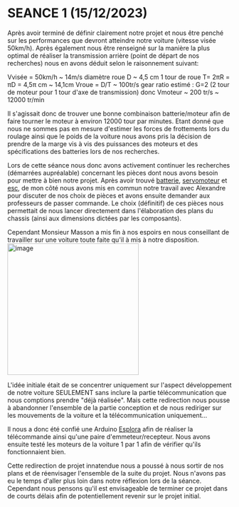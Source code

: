# SEANCE 1 (15/12/2023)
Après avoir terminé de définir clairement notre projet et nous être penché sur les performances que devront atteindre notre voiture (vitesse visée 50km/h).
Après également nous être renseigné sur la manière la plus optimal de réaliser la transmission arrière (point de départ de nos recherches) nous en avons déduit selon le raisonnement suivant:

Vvisée = 50km/h ~ 14m/s
diamètre roue D ~ 4,5 cm
1 tour de roue T= 2πR = πD = 4,5π cm ~ 14,1cm
Vroue = D/T ~ 100tr/s
gear ratio estimé : G=2 (2 tour de moteur pour 1 tour d'axe de transmission)
donc Vmoteur ~ 200 tr/s ~ 12000 tr/min


Il s'agissait donc de trouver une bonne combinaison batterie/moteur afin de faire tourner le moteur à environ 12000 tour par minutes.
Etant donné que nous ne sommes pas en mesure d'estimer les forces de frottements lors du roulage ainsi que le poids de la voiture nous avons pris la décision de prendre de la marge vis à vis des puissances des moteurs et des spécifications des batteries lors de nos recherches.

Lors de cette séance nous donc avons activement continuer les recherches (démarrées aupréalable) concernant les pièces dont nous  avons besoin pour mettre à bien notre projet.
Après avoir trouvé [batterie](https://www.amazon.com/dp/B08FM2MVNF/ref=emc_b_5_t), [servomoteur](https://www.amazon.com/gp/product/B07S9XZYN2?ie=UTF8&th=1&linkCode=sl1&tag=jinanprojec05-20&linkId=7b69de307bfc18a43cdbe91526b09537&language=en_US&ref_=as_li_ss_tl) et [esc](https://www.amazon.com/HOBBYWING-QUICRUN-10BL120-SENSORED-Touring/dp/B0765Q2SVS?crid=31T37UAUHGQ8G&keywords=quicrun+120+esc&qid=1691257169&s=toys-and-games&sprefix=quicrun+120+esc,toys-and-games,116&sr=1-1&linkCode=sl1&tag=jinanprojec05-20&linkId=b2c1cea7d683851db009dc4553eaadb7&language=en_US&ref_=as_li_ss_tl), de mon côté nous avons mis en commun notre travail avec Alexandre pour discuter de nos choix de pièces et avons ensuite demander aux professeurs de passer commande. Le choix (définitif) de ces pièces nous permettait de nous lancer directement dans l'élaboration des plans du chassis (ainsi aux dimensions dictées par les composants).

Cependant Monsieur Masson a mis fin à nos espoirs en nous conseillant de travailler sur une voiture toute faite qu'il à mis à notre disposition.
<img width="295" alt="image" src="https://github.com/alexKrsn1234/Cimino-Krausener-PEIP2-ARDUINO-PROJECT-/assets/127763192/69a02795-cf50-4a87-9041-8b256a14b2c5">

L'idée initiale était de se concentrer uniquement sur l'aspect développement de notre voiture SEULEMENT sans inclure la partie télécommunication que nous comptions prendre "déjà réalisée".
Mais cette redirection nous pousse à abandonner l'ensemble de la partie conception et de nous rediriger sur les mouvements de la voiture et la télécommunication uniquement...

Il nous a donc été confié une Arduino [Esplora](https://docs.arduino.cc/retired/boards/arduino-esplora) afin de réaliser la télécommande ainsi qu'une paire d'emmeteur/recepteur.
Nous avons ensuite testé les moteurs de la voiture 1 par 1 afin de vérifier qu'ils fonctionnaient bien.

Cette redirection de projet innatendue nous a poussé à nous sortir de nos plans et de réenvisager l'ensemble de la suite du projet. Nous n'avons pas eu le temps d'aller plus loin dans notre réflexion lors de la séance. Cependant nous pensons qu'il est envisageable de terminer ce projet dans de courts délais afin de potentiellement revenir sur le projet initial.

